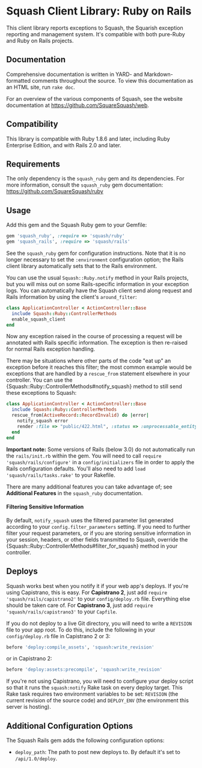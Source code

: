 Squash Client Library: Ruby on Rails
====================================

This client library reports exceptions to Squash, the Squarish exception
reporting and management system. It's compatible with both pure-Ruby and Ruby on
Rails projects.

Documentation
-------------

Comprehensive documentation is written in YARD- and Markdown-formatted comments
throughout the source. To view this documentation as an HTML site, run
`rake doc`.

For an overview of the various components of Squash, see the website
documentation at https://github.com/SquareSquash/web.

Compatibility
-------------

This library is compatible with Ruby 1.8.6 and later, including Ruby Enterprise
Edition, and with Rails 2.0 and later.

Requirements
------------

The only dependency is the `squash_ruby` gem and its dependencies. For more
information, consult the `squash_ruby` gem documentation:
https://github.com/SquareSquash/ruby

Usage
-----

Add this gem and the Squash Ruby gem to your Gemfile:

```` ruby
gem 'squash_ruby', :require => 'squash/ruby'
gem 'squash_rails', :require => 'squash/rails'
````

See the `squash_ruby` gem for configuration instructions. Note that it is no
longer necessary to set the `:environment` configuration option; the Rails
client library automatically sets that to the Rails environment.

You can use the usual `Squash::Ruby.notify` method in your Rails projects, but
you will miss out on some Rails-specific information in your exception logs. You
can automatically have the Squash client send along request and Rails
information by using the client's `around_filter`:

```` ruby
class ApplicationController < ActionController::Base
  include Squash::Ruby::ControllerMethods
  enable_squash_client
end
````

Now any exception raised in the course of processing a request will be annotated
with Rails specific information. The exception is then re-raised for normal
Rails exception handling.

There may be situations where other parts of the code "eat up" an exception
before it reaches this filter; the most common example would be exceptions that
are handled by a `rescue_from` statement elsewhere in your controller.  You can
use the {Squash::Ruby::ControllerMethods#notify_squash} method to still send
these exceptions to Squash:

```` ruby
class ApplicationController < ActionController::Base
  include Squash::Ruby::ControllerMethods
  rescue_from(ActiveRecord::RecordInvalid) do |error|
    notify_squash error
    render :file => "public/422.html", :status => :unprocessable_entity
  end
end
````

**Important note:** Some versions of Rails (below 3.0) do not automatically run
the `rails/init.rb` within the gem. You will need to call
`require 'squash/rails/configure'` in a `config/initializers` file in order to
apply the Rails configuration defaults. You'll also need to add
`load 'squash/rails/tasks.rake'` to your Rakefile.

There are many additional features you can take advantage of; see **Additional
Features** in the `squash_ruby` documentation.

#### Filtering Sensitive Information

By default, `notify_squash` uses the filtered parameter list generated according
to your `config.filter_parameters` setting. If you need to further filter your
request parameters, or if you are storing sensitive information in your session,
headers, or other fields transmitted to Squash, override the
{Squash::Ruby::ControllerMethods#filter_for_squash} method in your controller.

Deploys
-------

Squash works best when you notify it if your web app's deploys. If you're using
Capistrano, this is easy. For **Capistrano 2**, just add
`require 'squash/rails/capistrano2'` to your `config/deploy.rb` file. Everything
else should be taken care of. For **Capistrano 3**, just add
`require 'squash/rails/capistrano3'` to your `Capfile`.

If you do not deploy to a live Git directory, you will need to write a
`REVISION` file to your app root. To do this, include the following in your
`config/deploy.rb` file in Capistrano 2 or 3:

```` ruby
before 'deploy:compile_assets', 'squash:write_revision'
````

or in Capistrano 2:

```` ruby
before 'deploy:assets:precompile', 'squash:write_revision'
````

If you're not using Capistrano, you will need to configure your deploy script
so that it runs the `squash:notify` Rake task on every deploy target. This Rake
task requires two environment variables to be set: `REVISION` (the current
revision of the source code) and `DEPLOY_ENV` (the environment this server is
hosting).

Additional Configuration Options
--------------------------------

The Squash Rails gem adds the following configuration options:

* `deploy_path`: The path to post new deploys to. By default it's set to
  `/api/1.0/deploy`.
